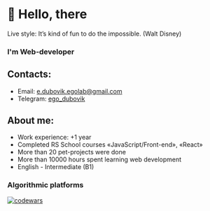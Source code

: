 # 👋 Hello, there
Live style: It’s kind of fun to do the impossible. (Walt Disney)

### I'm Web-developer

## Contacts:
* Email: e.dubovik.egolab@gmail.com
* Telegram: <a target="_blank" href="https://t.me/ego_dubovik">ego_dubovik</a>

## About me:
* Work experience: +1 year
* Completed RS School courses «JavaScript/Front-end», «React»
* More than 20 pet-projects were done
* More than 10000 hours spent learning web development
* English - Intermediate (B1)

### Algorithmic platforms
[![codewars](https://img.shields.io/badge/-codewars-050505?style=for-the-badge&logo=codewars&logoColor=BB432C)](https://www.codewars.com/users/Egor-Dubovik)




